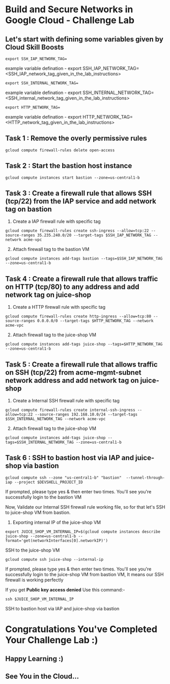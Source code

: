 # Build and Secure Networks in Google Cloud - Challenge Lab

## Let's start with defining some variables given by Cloud Skill Boosts

```
export SSH_IAP_NETWORK_TAG=
```
example variable defination - export SSH_IAP_NETWORK_TAG=<SSH_IAP_network_tag_given_in_the_lab_instructions> 
```
export SSH_INTERNAL_NETWORK_TAG=
```
example variable defination - export SSH_INTERNAL_NETWORK_TAG=<SSH_internal_network_tag_given_in_the_lab_instructions>
  
```
export HTTP_NETWORK_TAG=
```
example variable defination - export HTTP_NETWORK_TAG=<HTTP_network_tag_given_in_the_lab_instructions>



## Task 1 : Remove the overly permissive rules
```
gcloud compute firewall-rules delete open-access
```

## Task 2 : Start the bastion host instance
```
gcloud compute instances start bastion --zone=us-central1-b
```

## Task 3 : Create a firewall rule that allows SSH (tcp/22) from the IAP service and add network tag on bastion

1. Create a IAP firewall rule with specific tag
```
gcloud compute firewall-rules create ssh-ingress --allow=tcp:22 --source-ranges 35.235.240.0/20 --target-tags $SSH_IAP_NETWORK_TAG --network acme-vpc
```
2. Attach firewall tag to the bastion VM
```
gcloud compute instances add-tags bastion --tags=$SSH_IAP_NETWORK_TAG --zone=us-central1-b
```

## Task 4 : Create a firewall rule that allows traffic on HTTP (tcp/80) to any address and add network tag on juice-shop

1. Create a HTTP firewall rule with specific tag
```
gcloud compute firewall-rules create http-ingress --allow=tcp:80 --source-ranges 0.0.0.0/0 --target-tags $HTTP_NETWORK_TAG --network acme-vpc
```
2. Attach firewall tag to the juice-shop VM
```
gcloud compute instances add-tags juice-shop --tags=$HTTP_NETWORK_TAG --zone=us-central1-b
```

## Task 5 : Create a firewall rule that allows traffic on SSH (tcp/22) from acme-mgmt-subnet network address and add network tag on juice-shop

1. Create a Internal SSH firewall rule with specific tag
```
gcloud compute firewall-rules create internal-ssh-ingress --allow=tcp:22 --source-ranges 192.168.10.0/24 --target-tags $SSH_INTERNAL_NETWORK_TAG --network acme-vpc
```
2. Attach firewall tag to the juice-shop VM
```
gcloud compute instances add-tags juice-shop --tags=$SSH_INTERNAL_NETWORK_TAG --zone=us-central1-b
```

## Task 6 : SSH to bastion host via IAP and juice-shop via bastion
```
gcloud compute ssh --zone "us-central1-b" "bastion"  --tunnel-through-iap --project $DEVSHELL_PROJECT_ID
```
If prompted, please type yes & then enter two times. You'll see you're successfully login to the bastion VM

Now, Validate our Internal SSH firewall rule working file, so for that let's SSH to juice-shop VM from bastion.

1. Exporting internal IP of the juice-shop VM
```
export JUICE_SHOP_VM_INTERNAL_IP=$(gcloud compute instances describe juice-shop --zone=us-central1-b --format='get(networkInterfaces[0].networkIP)')
```
SSH to the juice-shop VM
```
gcloud compute ssh juice-shop --internal-ip
```
If prompted, please type yes & then enter two times. You'll see you're successfully login to the juice-shop VM from bastion VM, It means our SSH
firewall is working perfectly

If you get <b> Public key access denied</b> 
Use this command:-
```
ssh $JUICE_SHOP_VM_INTERNAL_IP
```

SSH to bastion host via IAP and juice-shop via bastion


# Congratulations You've Completed Your Challenge Lab :)
## Happy Learning :)
## See You in the Cloud...
